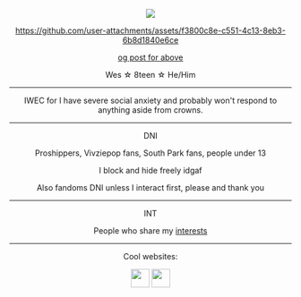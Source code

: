 <!-- nooo... don't look at my raw code >___< -->
<!-- genuinely this is just the madwork of man who usually only uses markdown while attempting html .... -->


 
<div align="center">

<p align="center"><img src="https://komarev.com/ghpvc/?username=cometecti&color=657cc2&style=plastic&label=View+Count!"/></p> 








https://github.com/user-attachments/assets/f3800c8e-c551-4c13-8eb3-6b8d1840e6ce



<p align="center"> <a href="https://www.tumblr.com/larkstonguesinaspicpart1/761025534018912256?source=share">og post for above</a>

<p align="center">Wes ☆ 8teen ☆ He/Him</p>

***

IWEC for I have severe social anxiety and probably won't respond to anything aside from crowns.

***
<p align="center"> DNI </p>
<p align="center"> Proshippers, Vivziepop fans, South Park fans, people under 13 </p>
<p align="center"> I block and hide freely idgaf </p>
<p align="center"> Also fandoms DNI unless I interact first, please and thank you </p>

***
<p align="center"> INT </p>
<p align="center"> People who share my <a href="https://rentry.co/cometecti#interests">interests</a> </p>

***

<p align="center">Cool websites:

<p align="center"><a href="https://smokepowered.com"><img src="http://smokepowered.com/smoke.gif" height="33"/></a> 
<a href="https://epicblazed.com"><img src="http://smokepowered.com/EpicBlazedButton.png" height="33"/></a>

